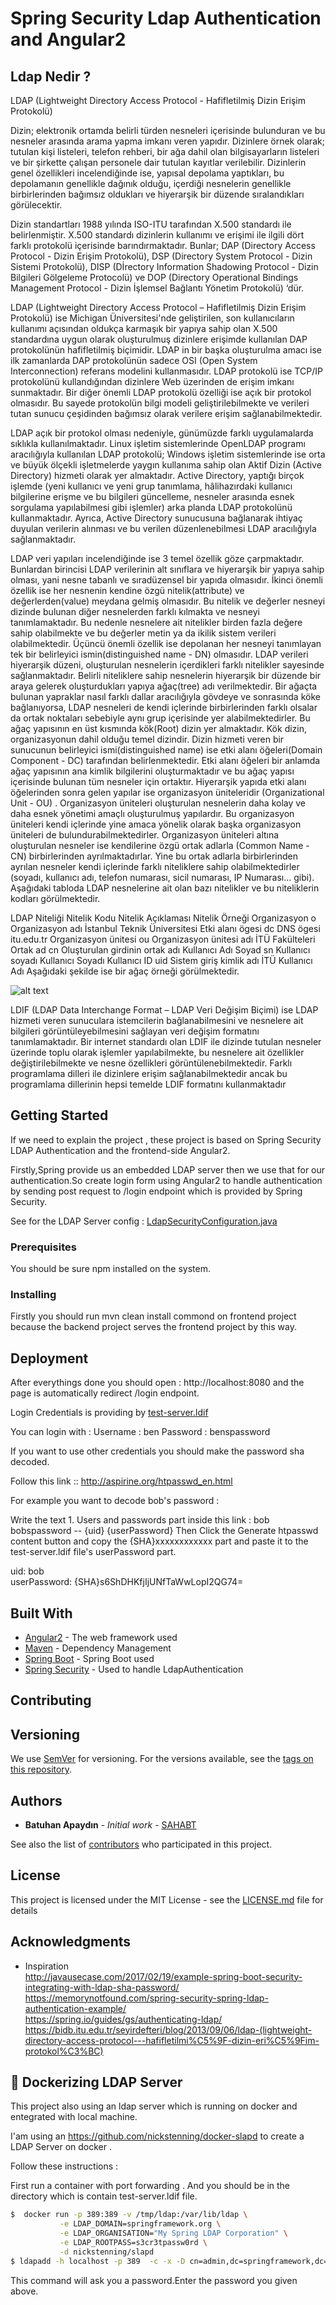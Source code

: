 # Spring Security Ldap Authentication and Angular2 
## Ldap Nedir ? 
LDAP (Lightweight Directory Access Protocol - Hafifletilmiş Dizin Erişim Protokolü)

Dizin; elektronik ortamda belirli türden nesneleri içerisinde bulunduran ve bu nesneler arasında arama yapma imkanı veren yapıdır. Dizinlere örnek olarak; tutulan kişi listeleri, telefon rehberi, bir ağa dahil olan bilgisayarların listeleri ve bir şirkette çalışan personele dair tutulan kayıtlar verilebilir. Dizinlerin genel özellikleri incelendiğinde ise, yapısal depolama yaptıkları, bu depolamanın genellikle dağınık olduğu, içerdiği nesnelerin genellikle birbirlerinden bağımsız oldukları ve hiyerarşik bir düzende sıralandıkları görülecektir. 

Dizin standartları 1988 yılında ISO-ITU tarafından X.500 standardı ile belirlenmiştir. X.500 standardı dizinlerin kullanımı ve erişimi ile ilgili dört farklı protokolü içerisinde barındırmaktadır. Bunlar; DAP (Directory Access Protocol - Dizin Erişim Protokolü), DSP (Directory System Protocol - Dizin Sistemi Protokolü), DISP (Dİrectory Information Shadowing Protocol - Dizin Bilgileri Gölgeleme Protocolü) ve DOP (Directory Operational Bindings Management Protocol - Dizin İşlemsel Bağlantı Yönetim Protokolü) ‘dür.   

LDAP (Lightweight Directory Access Protocol – Hafifletilmiş Dizin Erişim Protokolü) ise Michigan Üniversitesi'nde geliştirilen, son kullanıcıların kullanımı açısından oldukça karmaşık bir yapıya sahip olan X.500 standardına uygun olarak oluşturulmuş dizinlere erişimde kullanılan DAP protokolünün hafifletilmiş biçimidir. LDAP in bir başka oluşturulma amacı ise ilk zamanlarda DAP protokolünün sadece OSI (Open System Interconnection) referans modelini kullanmasıdır. LDAP protokolü ise TCP/IP protokolünü kullandığından dizinlere Web üzerinden de erişim imkanı sunmaktadır. Bir diğer önemli LDAP protokolü özelliği ise açık bir protokol olmasıdır. Bu sayede protokolün bilgi modeli geliştirilebilmekte ve verileri tutan sunucu çeşidinden bağımsız olarak verilere erişim sağlanabilmektedir.

LDAP açık bir protokol olması nedeniyle, günümüzde farklı uygulamalarda sıklıkla kullanılmaktadır. Linux işletim sistemlerinde OpenLDAP programı aracılığıyla kullanılan LDAP protokolü; Windows işletim sistemlerinde ise orta ve büyük ölçekli işletmelerde yaygın kullanıma sahip olan Aktif Dizin (Active Directory) hizmeti olarak yer almaktadır. Active Directory, yaptığı birçok işlemde (yeni kullanıcı ve yeni grup tanımlama, hâlihazırdaki kullanıcı bilgilerine erişme ve bu bilgileri güncelleme, nesneler arasında esnek sorgulama yapılabilmesi gibi işlemler) arka planda LDAP protokolünü kullanmaktadır. Ayrıca, Active Directory sunucusuna bağlanarak ihtiyaç duyulan verilerin alınması ve bu verilen düzenlenebilmesi LDAP aracılığıyla sağlanmaktadır. 

LDAP veri yapıları incelendiğinde ise 3 temel özellik göze çarpmaktadır. Bunlardan birincisi LDAP verilerinin alt sınıflara ve hiyerarşik bir yapıya sahip olması, yani nesne tabanlı ve sıradüzensel bir yapıda olmasıdır. İkinci önemli özellik ise her nesnenin kendine özgü nitelik(attribute) ve değerlerden(value) meydana gelmiş olmasıdır. Bu nitelik ve değerler nesneyi dizinde bulunan diğer nesnelerden farklı kılmakta ve nesneyi tanımlamaktadır. Bu nedenle nesnelere ait nitelikler birden fazla değere sahip olabilmekte ve bu değerler metin ya da ikilik sistem verileri olabilmektedir. Üçüncü önemli özellik ise depolanan her nesneyi tanımlayan tek bir belirleyici ismin(distinguished name - DN) olmasıdır. 
LDAP verileri hiyerarşik düzeni, oluşturulan nesnelerin içerdikleri farklı nitelikler sayesinde sağlanmaktadır. Belirli niteliklere sahip nesnelerin hiyerarşik bir düzende bir araya gelerek oluşturdukları yapıya ağaç(tree) adı verilmektedir. Bir ağaçta bulunan yapraklar nasıl farklı dallar aracılığıyla gövdeye ve sonrasında köke bağlanıyorsa, LDAP nesneleri de kendi içlerinde birbirlerinden farklı olsalar da ortak noktaları sebebiyle aynı grup içerisinde yer alabilmektedirler. Bu ağaç yapısının en üst kısmında kök(Root) dizin yer almaktadır. Kök dizin, organizasyonun dahil olduğu temel dizindir. Dizin hizmeti veren bir sunucunun belirleyici ismi(distinguished name) ise etki alanı öğeleri(Domain Component - DC) tarafından belirlenmektedir. Etki alanı öğeleri bir anlamda ağaç yapısının ana kimlik bilgilerini oluşturmaktadır ve bu ağaç yapısı içerisinde bulunan tüm nesneler için ortaktır. Hiyerarşik yapıda etki alanı öğelerinden sonra gelen yapılar ise organizasyon üniteleridir (Organizational Unit - OU) . Organizasyon üniteleri oluşturulan nesnelerin daha kolay ve daha esnek yönetimi amaçlı oluşturulmuş yapılardır. Bu organizasyon üniteleri kendi içlerinde yine amaca yönelik olarak başka organizasyon üniteleri de bulundurabilmektedirler. Organizasyon üniteleri altına oluşturulan nesneler ise kendilerine özgü ortak adlarla (Common Name - CN) birbirlerinden ayrılmaktadırlar. Yine bu ortak adlarla birbirlerinden ayrılan nesneler kendi içlerinde farklı niteliklere sahip olabilmektedirler (soyadı, kullanıcı adı, telefon numarası, sicil numarası, IP Numarası… gibi). Aşağıdaki tabloda LDAP nesnelerine ait olan bazı nitelikler ve bu niteliklerin kodları görülmektedir.

LDAP Niteliği  	     Nitelik Kodu 	      Nitelik Açıklaması 	             Nitelik Örneği 
Organizasyon	        o	                  Organizasyon adı	                İstanbul Teknik Üniversitesi
Etki alanı ögesi	    dc	                 DNS ögesi	                       itu.edu.tr
Organizasyon ünitesi	ou	                 Organizasyon ünitesi adı	        İTÜ Fakülteleri    
Ortak ad	            cn	                 Oluşturulan girdinin ortak adı 	 Kullanıcı Adı
Soyad	               sn	                 Kullanıcı soyadı	                Kullanıcı Soyadı
Kullanıcı ID	        uid	                Sistem giriş kimlik adı 	        İTÜ Kullanıcı Adı
Aşağıdaki şekilde ise bir ağaç örneği görülmektedir.

![alt text](https://raw.githubusercontent.com/developer-guy/spring-security-ldap-auth-with-angular2/master/ldap_data_interchange_format.png)

LDIF (LDAP Data Interchange Format – LDAP Veri Değişim Biçimi) ise LDAP hizmeti veren sunuculara istemcilerin bağlanabilmesini ve nesnelere ait bilgileri görüntüleyebilmesini sağlayan veri değişim formatını tanımlamaktadır. Bir internet standardı olan LDIF ile dizinde tutulan nesneler üzerinde toplu olarak işlemler yapılabilmekte, bu nesnelere ait özellikler değiştirilebilmekte ve nesne özellikleri görüntülenebilmektedir.  Farklı programlama dilleri ile dizinlere erişim sağlanabilmektedir ancak bu programlama dillerinin hepsi temelde LDIF formatını kullanmaktadır



## Getting Started

If we need to explain the project , these project is based on Spring Security LDAP Authentication and the frontend-side Angular2.

Firstly,Spring provide us an embedded LDAP server then we use that for our authentication.So create login form using 
Angular2 to handle authentication by sending post request to /login endpoint which is provided by Spring Security.

See for the LDAP Server config : [LdapSecurityConfiguration.java](https://github.com/developer-guy/spring-security-ldap-auth-with-angular2/blob/master/backend/src/main/java/com/ldapauth/config/LdapSecurityConfiguration.java)

### Prerequisites

You should be sure npm installed on the system.

### Installing

Firstly you should run mvn clean install commond on frontend project because the backend project serves the frontend project by this way.

## Deployment

After everythings done you should open : http://localhost:8080 and the page is automatically redirect /login endpoint.

Login Credentials is providing by [test-server.ldif](https://github.com/developer-guy/spring-security-ldap-auth-with-angular2/blob/master/backend/src/main/resources/test-server.ldif)

You can login with : 
Username : ben
Password : benspassword

If you want to use other credentials you should make the password sha decoded.

Follow this link :: http://aspirine.org/htpasswd_en.html

For example you want to decode bob's password : 

Write the text 1. Users and passwords part inside this link : bob bobspassword -- {uid} {userPassword}
Then Click the Generate htpasswd content button and copy the {SHA}xxxxxxxxxxxx part and paste it to the test-server.ldif file's userPassword part.

uid: bob  <br/>
userPassword: {SHA}s6ShDHKfjIjUNfTaWwLopI2QG74=
 
## Built With

* [Angular2](https://angular.io/) - The web framework used
* [Maven](https://maven.apache.org/) - Dependency Management
* [Spring Boot](https://projects.spring.io/spring-boot/) - Spring Boot used
* [Spring Security](https://projects.spring.io/spring-security/) - Used to handle LdapAuthentication

## Contributing


## Versioning

We use [SemVer](http://semver.org/) for versioning. For the versions available, see the [tags on this repository](https://github.com/your/project/tags). 

## Authors

* **Batuhan Apaydın** - *Initial work* - [SAHABT](http://www.sahabt.com/)

See also the list of [contributors](https://github.com/developer-guy/spring-security-ldap-auth-with-angular2/contributors) who participated in this project.

## License

This project is licensed under the MIT License - see the [LICENSE.md](LICENSE.md) file for details

## Acknowledgments

* Inspiration <br/>
http://javausecase.com/2017/02/19/example-spring-boot-security-integrating-with-ldap-sha-password/ <br/>
https://memorynotfound.com/spring-security-spring-ldap-authentication-example/ <br/>
https://spring.io/guides/gs/authenticating-ldap/ <br/>
https://bidb.itu.edu.tr/seyirdefteri/blog/2013/09/06/ldap-(lightweight-directory-access-protocol---hafifletilmi%C5%9F-dizin-eri%C5%9Fim-protokol%C3%BC)

##  🐳 Dockerizing LDAP Server

This project also using an ldap server which is running on docker and entegrated with local machine.

I'am using an https://github.com/nickstenning/docker-slapd to create a LDAP Server on docker . 

Follow these instructions : 

First run a container with port forwarding . And you should be in the directory which is contain test-server.ldif file.
```sh
$  docker run -p 389:389 -v /tmp/ldap:/var/lib/ldap \
           -e LDAP_DOMAIN=springframework.org \
           -e LDAP_ORGANISATION="My Spring LDAP Corporation" \
           -e LDAP_ROOTPASS=s3cr3tpassw0rd \
           -d nickstenning/slapd
$ ldapadd -h localhost -p 389  -c -x -D cn=admin,dc=springframework,dc=org -W -f test-server.ldif
```
This command will ask you a password.Enter the password you given above.

   



 
